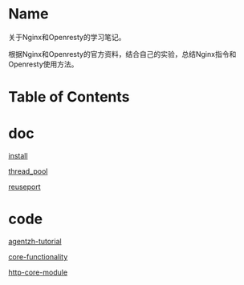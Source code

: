 Name
====

关于Nginx和Openresty的学习笔记。

根据Nginx和Openresty的官方资料，结合自己的实验，总结Nginx指令和Openresty使用方法。

Table of Contents
=================

doc
====

[install](./doc/install.md)

[thread_pool](./doc/thread_pool.md)

[reuseport](./doc/reuseport.md)

code
====

[agentzh-tutorial](./conf/agentzh-tutorial)

[core-functionality](./conf/core-functionality)

[http-core-module](./conf/http-core-module)
